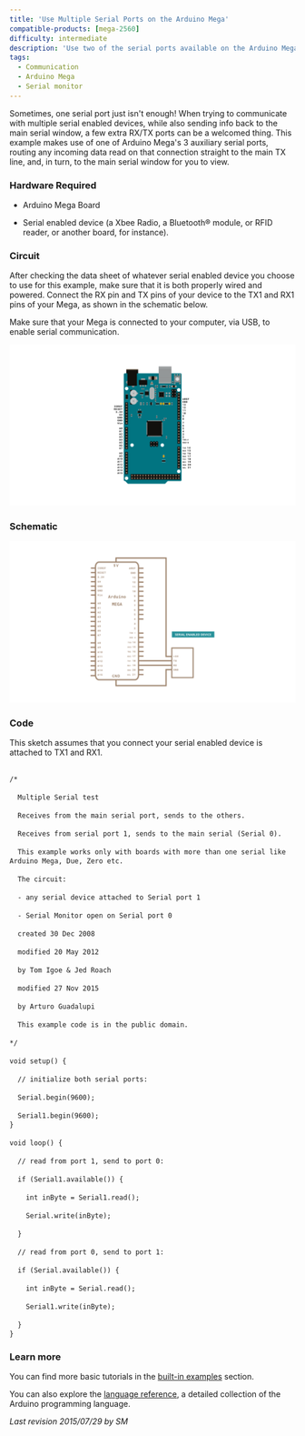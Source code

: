 ```yaml
---
title: 'Use Multiple Serial Ports on the Arduino Mega'
compatible-products: [mega-2560]
difficulty: intermediate
description: 'Use two of the serial ports available on the Arduino Mega.'
tags: 
  - Communication
  - Arduino Mega
  - Serial monitor
---
```


Sometimes, one serial port just isn't enough! When trying to communicate with multiple serial enabled devices, while also sending info back to the main serial window, a few extra RX/TX ports can be a welcomed thing. This example makes use of one of Arduino Mega's 3 auxiliary serial ports, routing any incoming data read on that connection straight to the main TX line, and, in turn, to the main serial window for you to view.

### Hardware Required

- Arduino Mega Board

- Serial enabled device  (a Xbee Radio, a Bluetooth® module, or RFID reader, or another board, for instance).

### Circuit

After checking the data sheet of whatever serial enabled device you choose to use for this example, make sure that it is both properly wired and powered. Connect the RX pin and TX pins of your device to the TX1 and RX1 pins of your Mega, as shown in the schematic below.

Make sure that your Mega is connected to your computer, via USB, to enable serial communication.

![](assets/circuit.png)


### Schematic

![](assets/schematic.png)

### Code

This sketch assumes that you connect your serial enabled device is attached to TX1 and RX1.

```arduino

/*

  Multiple Serial test

  Receives from the main serial port, sends to the others.

  Receives from serial port 1, sends to the main serial (Serial 0).

  This example works only with boards with more than one serial like Arduino Mega, Due, Zero etc.

  The circuit:

  - any serial device attached to Serial port 1

  - Serial Monitor open on Serial port 0

  created 30 Dec 2008

  modified 20 May 2012

  by Tom Igoe & Jed Roach

  modified 27 Nov 2015

  by Arturo Guadalupi

  This example code is in the public domain.

*/

void setup() {

  // initialize both serial ports:

  Serial.begin(9600);

  Serial1.begin(9600);
}

void loop() {

  // read from port 1, send to port 0:

  if (Serial1.available()) {

    int inByte = Serial1.read();

    Serial.write(inByte);

  }

  // read from port 0, send to port 1:

  if (Serial.available()) {

    int inByte = Serial.read();

    Serial1.write(inByte);

  }
}
```

### Learn more

You can find more basic tutorials in the [built-in examples](/built-in-examples) section.

You can also explore the [language reference](https://www.arduino.cc/reference/en/), a detailed collection of the Arduino programming language.

*Last revision 2015/07/29 by SM*